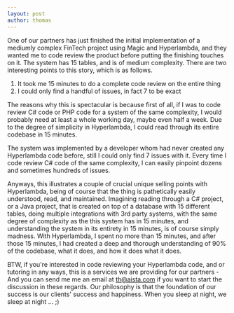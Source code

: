 ```yaml
---
layout: post
author: thomas
---
```


One of our partners has just finished the initial implementation of a mediumly complex FinTech project using
Magic and Hyperlambda, and they wanted me to code review the product before putting the finishing touches on it.
The system has 15 tables, and is of medium complexity. There are two interesting points to this story, which is
as follows.

1. It took me 15 minutes to do a complete code review on the entire thing
2. I could only find a handful of issues, in fact 7 to be exact

The reasons why this is spectacular is because first of all, if I was to code review C# code or PHP code
for a system of the same complexity, I would probably need at least a whole working day, maybe even half a week.
Due to the degree of simplicity in Hyperlambda, I could read through its entire codebase in 15 minutes.

The system was implemented by a developer whom had never created any Hyperlambda code before, still I could
only find 7 issues with it. Every time I code review C# code of the same complexity, I can easily pinpoint
dozens and sometimes hundreds of issues.

Anyways, this illustrates a couple of crucial unique selling points with Hyperlambda, being of course that
the thing is pathetically easily understood, read, and maintained. Imagining reading through a C# project,
or a Java project, that is created on top of a database with 15 different tables, doing multiple integrations
with 3rd party systems, with the same degree of complexity as the this system has in 15 minutes, and understanding
the system in its entirety in 15 minutes, is of course simply madness. With Hyperlambda, I spent no more than 15
minutes, and after those 15 minutes, I had created a deep and thorough understanding of 90% of the codebase,
what it does, and how it does what it does.

BTW, if you're interested in code reviewing your Hyperlambda code, and or tutoring in any ways, this
is a services we are providing for our partners - And you can send me me an email at [th@aista.com](mailto:th@aista.com)
if you want to start the discussion in these regards. Our philosophy is that the foundation of our success
is our clients' success and happiness. When you sleep at night, we sleep at night ... ;)
